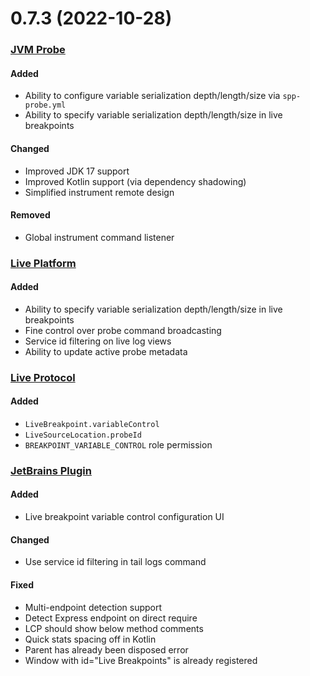 # 0.7.3 (2022-10-28)

### [JVM Probe](https://github.com/sourceplusplus/probe-jvm)

#### Added
- Ability to configure variable serialization depth/length/size via `spp-probe.yml`
- Ability to specify variable serialization depth/length/size in live breakpoints

#### Changed
- Improved JDK 17 support
- Improved Kotlin support (via dependency shadowing)
- Simplified instrument remote design

#### Removed
- Global instrument command listener

### [Live Platform](https://github.com/sourceplusplus/sourceplusplus)

#### Added
- Ability to specify variable serialization depth/length/size in live breakpoints
- Fine control over probe command broadcasting
- Service id filtering on live log views
- Ability to update active probe metadata

### [Live Protocol](https://github.com/sourceplusplus/protocol)

#### Added
- `LiveBreakpoint.variableControl`
- `LiveSourceLocation.probeId`
- `BREAKPOINT_VARIABLE_CONTROL` role permission

### [JetBrains Plugin](https://github.com/sourceplusplus/interface-jetbrains)

#### Added
- Live breakpoint variable control configuration UI

#### Changed
- Use service id filtering in tail logs command

#### Fixed
- Multi-endpoint detection support
- Detect Express endpoint on direct require
- LCP should show below method comments 
- Quick stats spacing off in Kotlin
- Parent has already been disposed error
- Window with id="Live Breakpoints" is already registered
